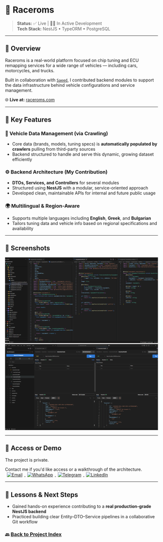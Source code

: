 # 🚀 Raceroms

> **Status:** ✅ Live | 👨‍🔧 In Active Development  
> **Tech Stack:** NestJS • TypeORM • PostgreSQL 

---

## 🧾 Overview

Raceroms is a real-world platform focused on chip tuning and ECU remapping services for a wide range of vehicles — including cars, motorcycles, and trucks.

Built in collaboration with [`Saeed`](https://github.com/sa8ab), I contributed backend modules to support the data infrastructure behind vehicle configurations and service management.

🌐 **Live at:** [raceroms.com](https://raceroms.com)

---

## 🧩 Key Features

### 🧠 Vehicle Data Management (via Crawling)
- Core data (brands, models, tuning specs) is **automatically populated by crawlers** pulling from third-party sources
- Backend structured to handle and serve this dynamic, growing dataset efficiently


### ⚙️ Backend Architecture (My Contribution)
- **DTOs, Services, and Controllers** for several modules
- Structured using **NestJS** with a modular, service-oriented approach
- Developed clean, maintainable APIs for internal and future public usage

### 🌍 Multilingual & Region-Aware
- Supports multiple languages including **English**, **Greek**, and **Bulgarian**
- Tailors tuning data and vehicle info based on regional specifications and availability


---

## 📸 Screenshots

![raceroms-source](./assets/raceroms-source.png)
![raceroms-postman](./assets/raceroms-postman.png)

---

## 🤝 Access or Demo

The project is private.  
<p>
    Contact me if you'd like access or a walkthrough of the architecture.
    <a href="mailto:samadeagle@yahoo.com" target="_blank" rel="noreferrer">
    <img src="https://img.icons8.com/fluency/20/new-post.png" width="20" height="20" alt="Email" style="display:inline; text-decoration: none; vertical-align:middle; margin: 0 6px;" />
    </a>
    <a href="https://wa.me/989146446078" target="_blank" rel="noreferrer">
    <img src="https://img.icons8.com/color/20/whatsapp--v1.png" width="20" height="20" alt="WhatsApp" style="display:inline; text-decoration: none; vertical-align:middle; margin: 0 6px;" />
    </a>
    <a href="https://t.me/SamadTnd" target="_blank" rel="noreferrer">
    <img src="https://img.icons8.com/ios-filled/20/0088cc/telegram-app.png" width="20" height="20" alt="Telegram" style="display:inline; text-decoration: none; vertical-align:middle; margin: 0 6px;" />
    </a>
    <a href="https://www.linkedin.com/in/samad-taghi-nezhad-8a8a50300" target="_blank" rel="noreferrer">
    <img src="https://raw.githubusercontent.com/danielcranney/readme-generator/main/public/icons/socials/linkedin.svg" width="20" height="20" alt="LinkedIn" style="display:inline; text-decoration: none; vertical-align:middle; margin: 0 6px;" />
    </a>
</p>

---

## 🧠 Lessons & Next Steps

- Gained hands-on experience contributing to a **real production-grade NestJS backend**
- Practiced building clear Entity–DTO–Service pipelines in a collaborative Git workflow

### 🔙 [Back to Project Index](../README.md)
